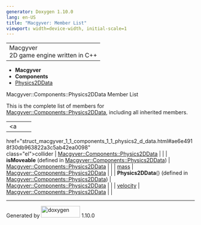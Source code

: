 ```yaml
---
generator: Doxygen 1.10.0
lang: en-US
title: "Macgyver: Member List"
viewport: width=device-width, initial-scale=1
---
```


<div id="top">

<div id="titlearea">

<table data-cellspacing="0" data-cellpadding="0">
<colgroup>
<col style="width: 100%" />
</colgroup>
<tbody>
<tr id="projectrow" class="odd">
<td id="projectalign"><div id="projectname">
Macgyver
</div>
<div id="projectbrief">
2D game engine written in C++
</div></td>
</tr>
</tbody>
</table>

</div>

<div id="main-nav">

</div>

<div id="nav-path" class="navpath">

- **Macgyver**
- **Components**
- <a href="struct_macgyver_1_1_components_1_1_physics2_d_data.html"
  class="el">Physics2DData</a>

</div>

</div>

<div class="header">

<div class="headertitle">

<div class="title">

Macgyver::Components::Physics2DData Member List

</div>

</div>

</div>

<div class="contents">

This is the complete list of members for
<a href="struct_macgyver_1_1_components_1_1_physics2_d_data.html"
class="el">Macgyver::Components::Physics2DData</a>, including all
inherited members.

|                                                                                                   |                                                                   |     |
|---------------------------------------------------------------------------------------------------|-------------------------------------------------------------------|-----|
| <a                                                                                                
 href="struct_macgyver_1_1_components_1_1_physics2_d_data.html#ae6e4918f30db963822a3c5ab42ea0098"   
 class="el">collider</a>                                                                            | <a href="struct_macgyver_1_1_components_1_1_physics2_d_data.html" 
                                                                                                     class="el">Macgyver::Components::Physics2DData</a>                 |     |
| **isMoveable** (defined in <a href="struct_macgyver_1_1_components_1_1_physics2_d_data.html"      
 class="el">Macgyver::Components::Physics2DData</a>)                                                | <a href="struct_macgyver_1_1_components_1_1_physics2_d_data.html" 
                                                                                                     class="el">Macgyver::Components::Physics2DData</a>                 |     |
| <a                                                                                                
 href="struct_macgyver_1_1_components_1_1_physics2_d_data.html#a06443ea989e7206bce1248bb2ccfd909"   
 class="el">mass</a>                                                                                | <a href="struct_macgyver_1_1_components_1_1_physics2_d_data.html" 
                                                                                                     class="el">Macgyver::Components::Physics2DData</a>                 |     |
| **Physics2DData**() (defined in <a href="struct_macgyver_1_1_components_1_1_physics2_d_data.html" 
 class="el">Macgyver::Components::Physics2DData</a>)                                                | <a href="struct_macgyver_1_1_components_1_1_physics2_d_data.html" 
                                                                                                     class="el">Macgyver::Components::Physics2DData</a>                 |     |
| <a                                                                                                
 href="struct_macgyver_1_1_components_1_1_physics2_d_data.html#a49b740b9e64f003a32e0e5049cb2dc3c"   
 class="el">velocity</a>                                                                            | <a href="struct_macgyver_1_1_components_1_1_physics2_d_data.html" 
                                                                                                     class="el">Macgyver::Components::Physics2DData</a>                 |     |

</div>

------------------------------------------------------------------------

<span class="small">Generated
by [<img src="doxygen.svg" class="footer" width="104" height="31"
alt="doxygen" />](https://www.doxygen.org/index.html) 1.10.0</span>

